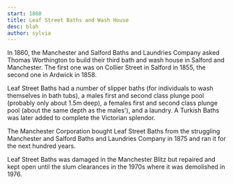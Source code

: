 ```yaml
---
start: 1860
title: Leaf Street Baths and Wash House
desc: blah
author: sylvia
---
```


In 1860, the Manchester and Salford Baths and Laundries Company asked Thomas Worthington to build their third bath and wash house in Salford and Manchester. The first one was on Collier Street in Salford in 1855, the second one in Ardwick in 1858.

Leaf Street Baths had a number of slipper baths (for individuals to wash themselves in bath tubs), a males first and second class plunge pool (probably only about 1.5m deep), a females first and second class plunge pool (about the same depth as the males'), and a laundry. A Turkish Baths was later added to complete the Victorian splendor.

The Manchester Corporation bought Leaf Street Baths from the struggling Manchester and Salford Baths and Laundries Company in 1875 and ran it for the next hundred years.

Leaf Street Baths was damaged in the Manchester Blitz but repaired and kept open until the slum clearances in the 1970s where it was demolished in 1976.
